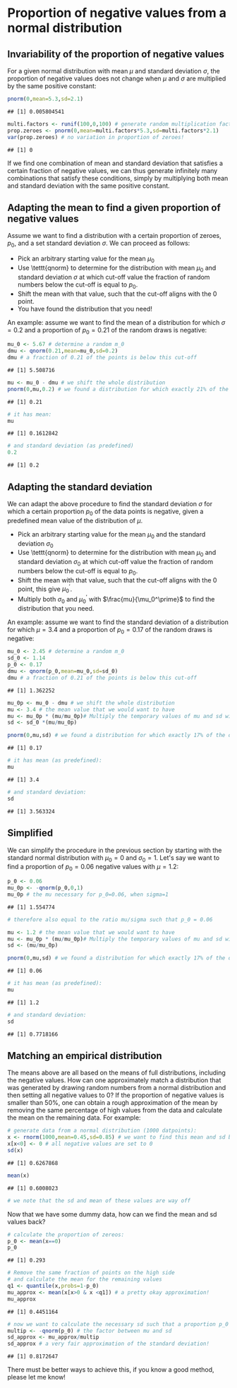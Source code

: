 # Proportion of negative values from a normal distribution

## Invariability of the proportion of negative values
For a given normal distribution with mean $\mu$ and standard deviation $\sigma$, the proportion of negative values does not change when $\mu$ and $\sigma$ are multiplied by the same positive constant:

``` r
pnorm(0,mean=5.3,sd=2.1)
```

```
## [1] 0.005804541
```

``` r
multi.factors <- runif(100,0,100) # generate random multiplication factors
prop.zeroes <- pnorm(0,mean=multi.factors*5.3,sd=multi.factors*2.1)
var(prop.zeroes) # no variation in proportion of zeroes!
```

```
## [1] 0
```

If we find one combination of mean and standard deviation that satisfies a certain fraction of negative values, we can thus generate infinitely many combinations that satisfy these conditions, simply by multiplying both mean and standard deviation with the same positive constant.

## Adapting the mean to find a given proportion of negative values
Assume we want to find a distribution with a certain proportion of zeroes, $p_0$, and a set standard deviation $\sigma$. We can proceed as follows:

* Pick an arbitrary starting value for the mean $\mu_0$
* Use \tettt{qnorm} to determine for the distribution with mean $\mu_0$ and standard deviation $\sigma$ at which cut-off value the fraction of random numbers below the cut-off is equal to $p_0$.
* Shift the mean with that value, such that the cut-off aligns with the 0 point.
* You have found the distribution that you need!

An example: assume we want to find the mean of a distribution for which $\sigma=0.2$ and a proportion of $p_0=0.21$ of the random draws is negative:

``` r
mu_0 <- 5.67 # determine a random m_0
dmu <- qnorm(0.21,mean=mu_0,sd=0.2)
dmu # a fraction of 0.21 of the points is below this cut-off
```

```
## [1] 5.508716
```

``` r
mu <- mu_0 - dmu # we shift the whole distribution
pnorm(0,mu,0.2) # we found a distribution for which exactly 21% of the datapoints are below zero!
```

```
## [1] 0.21
```

``` r
# it has mean:
mu
```

```
## [1] 0.1612842
```

``` r
# and standard deviation (as predefined)
0.2
```

```
## [1] 0.2
```
## Adapting the standard deviation
We can adapt the above procedure to find the standard deviation $\sigma$ for which a certain proportion $p_0$ of the data points is negative, given a predefined mean value of the distribution of $\mu$.

* Pick an arbitrary starting value for the mean $\mu_0$ and the standard deviation $\sigma_0$
* Use \tettt{qnorm} to determine for the distribution with mean $\mu_0$ and standard deviation $\sigma_0$ at which cut-off value the fraction of random numbers below the cut-off is equal to $p_0$.
* Shift the mean with that value, such that the cut-off aligns with the 0 point, this give $\mu_0^\prime$.
* Multiply both $\sigma_0$ and $\mu_0^\prime$ with $\frac{mu}{\mu_0^\prime}$ to find the distribution that you need.

An example: assume we want to find the standard deviation of a distribution for which $\mu=3.4$ and a proportion of $p_0=0.17$ of the random draws is negative:

``` r
mu_0 <- 2.45 # determine a random m_0
sd_0 <- 1.14
p_0 <- 0.17
dmu <- qnorm(p_0,mean=mu_0,sd=sd_0)
dmu # a fraction of 0.21 of the points is below this cut-off
```

```
## [1] 1.362252
```

``` r
mu_0p <- mu_0 - dmu # we shift the whole distribution
mu <- 3.4 # the mean value that we would want to have
mu <- mu_0p * (mu/mu_0p)# Multiply the temporary values of mu and sd with a factor to match the predefined mean
sd <- sd_0 *(mu/mu_0p)

pnorm(0,mu,sd) # we found a distribution for which exactly 17% of the datapoints are below zero!
```

```
## [1] 0.17
```

``` r
# it has mean (as predefined):
mu
```

```
## [1] 3.4
```

``` r
# and standard deviation:
sd
```

```
## [1] 3.563324
```
## Simplified
We can simplify the procedure in the previous section by starting with the standard normal distribution with $\mu_0=0$ and $\sigma_0=1$. Let's say we want to find a proportion of $p_0=0.06$ negative values with $\mu=1.2$:

``` r
p_0 <- 0.06
mu_0p <- -qnorm(p_0,0,1)
mu_0p # the mu necessary for p_0=0.06, when sigma=1
```

```
## [1] 1.554774
```

``` r
# therefore also equal to the ratio mu/sigma such that p_0 = 0.06

mu <- 1.2 # the mean value that we would want to have
mu <- mu_0p * (mu/mu_0p)# Multiply the temporary values of mu and sd with a factor to match the predefined mean
sd <- (mu/mu_0p)

pnorm(0,mu,sd) # we found a distribution for which exactly 17% of the datapoints are below zero!
```

```
## [1] 0.06
```

``` r
# it has mean (as predefined):
mu
```

```
## [1] 1.2
```

``` r
# and standard deviation:
sd
```

```
## [1] 0.7718166
```

## Matching an empirical distribution
The means above are all based on the means of full distributions, including the negative values. How can one approximately match a distribution that was generated by drawing random numbers from a normal distribution and then setting all negative values to 0? If the proportion of negative values is smaller than 50%, one can obtain a rough approximation of the mean by removing the same percentage of high values from the data and calculate the mean on the remaining data. For example:

``` r
# generate data from a normal distribution (1000 datpoints):
x <- rnorm(1000,mean=0.45,sd=0.85) # we want to find this mean and sd back
x[x<0] <- 0 # all negative values are set to 0
sd(x)
```

```
## [1] 0.6267868
```

``` r
mean(x)
```

```
## [1] 0.6008023
```

``` r
# we note that the sd and mean of these values are way off
```
Now that we have some dummy data, how can we find the mean and sd values back?

``` r
# calculate the proportion of zereos:
p_0 <- mean(x==0)
p_0
```

```
## [1] 0.293
```

``` r
# Remove the same fraction of points on the high side
# and calculate the mean for the remaining values
q1 <- quantile(x,probs=1-p_0)
mu_approx <- mean(x[x>0 & x <q1]) # a pretty okay approximation!
mu_approx
```

```
## [1] 0.4451164
```

``` r
# now we want to calculate the necessary sd such that a proportion p_0 for a distribution with mean mu_approx is below 0
multip <- -qnorm(p_0) # the factor between mu and sd
sd_approx <- mu_approx/multip
sd_approx # a very fair approximation of the standard deviation!
```

```
## [1] 0.8172647
```
There must be better ways to achieve this, if you know a good method, please let me know!
